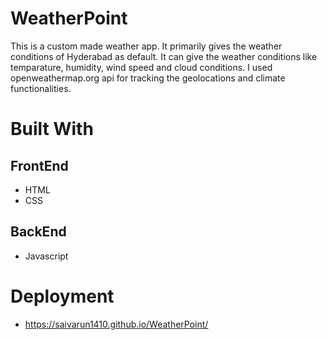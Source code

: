 # WeatherPoint
This is a custom made weather app. It primarily gives the weather conditions of Hyderabad as default. It can give the weather conditions like temparature, humidity, wind speed and cloud conditions. I used openweathermap.org api for tracking the geolocations and climate functionalities. 
# Built With 
## FrontEnd
* HTML
* CSS
## BackEnd
* Javascript
# Deployment 
* https://saivarun1410.github.io/WeatherPoint/

